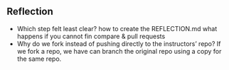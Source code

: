 ## Reflection

- Which step felt least clear?
how to create the REFLECTION.md
what happens if you cannot fin compare & pull requests
- Why do we fork instead of pushing directly to the instructors’ repo?
If we fork a repo, we have can branch the original repo using a copy for the same repo.